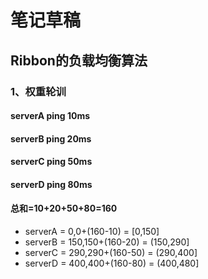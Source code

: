 # 笔记草稿

## Ribbon的负载均衡算法
### 1、权重轮训
#### serverA      ping 10ms
#### serverB      ping 20ms
#### serverC      ping 50ms
#### serverD      ping 80ms
#### 总和=10+20+50+80=160
* serverA = 0,0+(160-10) = [0,150]
* serverB = 150,150+(160-20) = (150,290]
* serverC = 290,290+(160-50) = (290,400]
* serverD = 400,400+(160-80) = (400,480]

